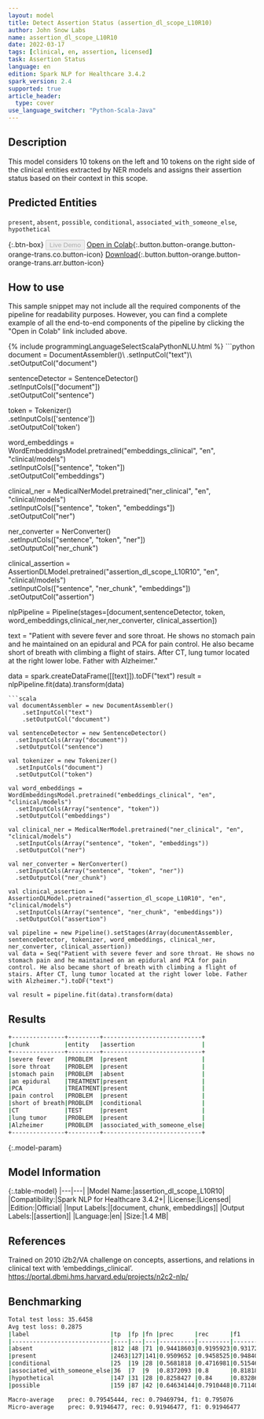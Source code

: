 ```yaml
---
layout: model
title: Detect Assertion Status (assertion_dl_scope_L10R10)
author: John Snow Labs
name: assertion_dl_scope_L10R10
date: 2022-03-17
tags: [clinical, en, assertion, licensed]
task: Assertion Status
language: en
edition: Spark NLP for Healthcare 3.4.2
spark_version: 2.4
supported: true
article_header:
  type: cover
use_language_switcher: "Python-Scala-Java"
---
```


## Description

This model considers 10 tokens on the left and 10 tokens on the right side of the clinical entities extracted by NER models and assigns their assertion status based on their context in this scope.

## Predicted Entities

`present`, `absent`, `possible`, `conditional`, `associated_with_someone_else`, `hypothetical`

{:.btn-box}
<button class="button button-orange" disabled>Live Demo</button>
[Open in Colab](https://github.com/JohnSnowLabs/spark-nlp-workshop/blob/master/tutorials/Certification_Trainings/Healthcare/2.Clinical_Assertion_Model.ipynb){:.button.button-orange.button-orange-trans.co.button-icon}
[Download](https://s3.amazonaws.com/auxdata.johnsnowlabs.com/clinical/models/assertion_dl_scope_L10R10_en_3.4.2_2.4_1647530830424.zip){:.button.button-orange.button-orange-trans.arr.button-icon}

## How to use

This sample snippet may not include all the required components of the pipeline for readability purposes. However, you can find a complete example of all the end-to-end components of the pipeline by clicking the "Open in Colab" link included above.




<div class="tabs-box" markdown="1">
{% include programmingLanguageSelectScalaPythonNLU.html %}
```python
document = DocumentAssembler()\
   .setInputCol("text")\
   .setOutputCol("document")
   
sentenceDetector = SentenceDetector()\
  .setInputCols(["document"])\
  .setOutputCol("sentence")
  
token = Tokenizer()\
  .setInputCols(['sentence'])\
  .setOutputCol('token')
  
word_embeddings = WordEmbeddingsModel.pretrained("embeddings_clinical", "en", "clinical/models")\
  .setInputCols(["sentence", "token"])\
  .setOutputCol("embeddings")
  
clinical_ner = MedicalNerModel.pretrained("ner_clinical", "en", "clinical/models") \
  .setInputCols(["sentence", "token", "embeddings"]) \
  .setOutputCol("ner")
  
ner_converter = NerConverter() \
  .setInputCols(["sentence", "token", "ner"]) \
  .setOutputCol("ner_chunk")
  
clinical_assertion = AssertionDLModel.pretrained("assertion_dl_scope_L10R10", "en", "clinical/models") \
  .setInputCols(["sentence", "ner_chunk", "embeddings"]) \
  .setOutputCol("assertion")
  
nlpPipeline = Pipeline(stages=[document,sentenceDetector, token, word_embeddings,clinical_ner,ner_converter,  clinical_assertion])

text = "Patient with severe fever and sore throat. He shows no stomach pain and he maintained on an epidural and PCA for pain control. He also became short of breath with climbing a flight of stairs. After CT, lung tumor located at the right lower lobe. Father with Alzheimer."

data = spark.createDataFrame([[text]]).toDF("text")
result = nlpPipeline.fit(data).transform(data)


```
```scala
val documentAssembler = new DocumentAssembler() 
    .setInputCol("text") 
    .setOutputCol("document")
    
val sentenceDetector = new SentenceDetector()
  .setInputCols(Array("document"))
  .setOutputCol("sentence")
  
val tokenizer = new Tokenizer()
  .setInputCols("document")
  .setOutputCol("token")
  
val word_embeddings = WordEmbeddingsModel.pretrained("embeddings_clinical", "en", "clinical/models")
  .setInputCols(Array("sentence", "token"))
  .setOutputCol("embeddings")
  
val clinical_ner = MedicalNerModel.pretrained("ner_clinical", "en", "clinical/models")
  .setInputCols(Array("sentence", "token", "embeddings")) 
  .setOutputCol("ner")
  
val ner_converter = NerConverter()
  .setInputCols(Array("sentence", "token", "ner"))
  .setOutputCol("ner_chunk")
  
val clinical_assertion = AssertionDLModel.pretrained("assertion_dl_scope_L10R10", "en", "clinical/models")
  .setInputCols(Array("sentence", "ner_chunk", "embeddings"))
  .setOutputCol("assertion")
  
val pipeline = new Pipeline().setStages(Array(documentAssembler, sentenceDetector, tokenizer, word_embeddings, clinical_ner, ner_converter, clinical_assertion))
val data = Seq("Patient with severe fever and sore throat. He shows no stomach pain and he maintained on an epidural and PCA for pain control. He also became short of breath with climbing a flight of stairs. After CT, lung tumor located at the right lower lobe. Father with Alzheimer.").toDF("text")

val result = pipeline.fit(data).transform(data)
```
</div>

## Results

```bash
+---------------+---------+----------------------------+
|chunk          |entity   |assertion                   |
+---------------+---------+----------------------------+
|severe fever   |PROBLEM  |present                     |
|sore throat    |PROBLEM  |present                     |
|stomach pain   |PROBLEM  |absent                      |
|an epidural    |TREATMENT|present                     |
|PCA            |TREATMENT|present                     |
|pain control   |PROBLEM  |present                     |
|short of breath|PROBLEM  |conditional                 |
|CT             |TEST     |present                     |
|lung tumor     |PROBLEM  |present                     |
|Alzheimer      |PROBLEM  |associated_with_someone_else|
+---------------+---------+----------------------------+
```

{:.model-param}
## Model Information

{:.table-model}
|---|---|
|Model Name:|assertion_dl_scope_L10R10|
|Compatibility:|Spark NLP for Healthcare 3.4.2+|
|License:|Licensed|
|Edition:|Official|
|Input Labels:|[document, chunk, embeddings]|
|Output Labels:|[assertion]|
|Language:|en|
|Size:|1.4 MB|

## References

Trained on 2010 i2b2/VA challenge on concepts, assertions, and relations in clinical text with ‘embeddings_clinical’. https://portal.dbmi.hms.harvard.edu/projects/n2c2-nlp/

## Benchmarking

```bash
Total test loss: 35.6458	                  
Avg test loss: 0.2875
|label                       |tp  |fp |fn |prec      |rec      |f1        |
|----------------------------|----|---|---|----------|---------|----------|
|absent                      |812 |48 |71 |0.94418603|0.9195923|0.93172693|
|present                     |2463|127|141|0.9509652 |0.9458525|0.948402  |
|conditional                 |25  |19 |28 |0.5681818 |0.4716981|0.5154639 |
|associated_with_someone_else|36  |7  |9  |0.8372093 |0.8      |0.8181818 |
|hypothetical                |147 |31 |28 |0.8258427 |0.84     |0.8328612 |
|possible                    |159 |87 |42 |0.64634144|0.7910448|0.71140933|

Macro-average	 prec: 0.79545444, rec: 0.79469794, f1: 0.795076
Micro-average	 prec: 0.91946477, rec: 0.91946477, f1: 0.91946477
```